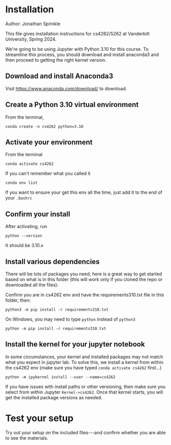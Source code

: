# Installation
Author: Jonathan Sprinkle

This file gives installation instructions for cs4262/5262 at Vanderbilt University, Spring 2024.

We're going to be using Jupyter with Python 3.10 for this course. To streamline this process, you should download and install anaconda3 and then proceed to getting the right kernel version.

## Download and install Anaconda3 

Visit https://www.anaconda.com/download/ to download. 

## Create a Python 3.10 virtual environment

From the terminal,

```
conda create -n cs4262 python=3.10
```

## Activate your environment

From the terminal
```
conda activate cs4262
```

If you can't remember what you called it

```
conda env list
```

If you want to ensure your get this env all the time, just add it to the end of your `.bashrc`

## Confirm your install
After activating, run

```
python --version
```
It should be 3.10.x

## Install various dependencies

There will be lots of packages you need, here is a great way to get started based on what is in this folder (this will work only if you cloned the repo or downloaded all the files):

Confirm you are in cs4262 env and have the requirements310.txt file in this folder, then:
```
python3 -m pip install -r requirements310.txt
```
On Windows, you may need to type `python` instead of `python3`
```
python -m pip install -r requirements310.txt
```

## Install the kernel for your jupyter notebook
In some circumstances, your kernel and installed packages may not match what you expect in jupyter lab. To solve this, we install a kernel from within the cs4262 env (make sure you have typed `conda activate cs4262` first...)
```
python -m ipykernel install --user --name=cs4262
```
If you have issues with install paths or other versioning, then make sure you select from within Jupyter `Kernel->cs4262`. Once that kernel starts, you will get the installed package versions as needed.

# Test your setup
Try out your setup on the included files---and confirm whether you are able to see the materials.

